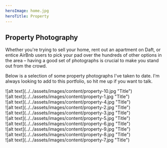 ```yaml
---
heroImage: home.jpg
heroTitle: Property
---
```


## **Property** Photography

Whether you're trying to sell your home, rent out an apartment on Daft, or entice AirBnb users to pick your pad over the hundreds of other options in the area – having a good set of photographs is crucial to make you stand out from the crowd.

Below is a selection of some property photographs I've taken to date. I'm always looking to add to this portfolio, so hit me up if you want to talk.

<div component="image-curtains" modifier="" layout="LR" >
  ![alt text](../../assets/images/content/property-10.jpg "Title")  
</div>

<div component="image-curtains" modifier="" layout="LR" >
 ![alt text](../../assets/images/content/property-1.jpg "Title")
</div>

<div component="image-curtains" modifier="" layout="LR" >
 ![alt text](../../assets/images/content/property-4.jpg "Title")
</div>

<div component="image-curtains" modifier="" layout="LR" >
 ![alt text](../../assets/images/content/property-2.jpg "Title")  
</div>

<div component="image-curtains" modifier="" layout="LR" >
 ![alt text](../../assets/images/content/property-3.jpg "Title")
</div>

<div component="image-curtains" modifier="" layout="LR" >
 ![alt text](../../assets/images/content/property-5.jpg "Title")
</div>

<div component="image-curtains" modifier="" layout="LR" >
 ![alt text](../../assets/images/content/property-6.jpg "Title")
</div>

<div component="image-curtains" modifier="" layout="LR" >
 ![alt text](../../assets/images/content/property-9.jpg "Title")
</div>

<div component="image-curtains" modifier="" layout="LR" >
 ![alt text](../../assets/images/content/property-8.jpg "Title")
</div>

<div component="image-curtains" modifier="" layout="LR" >
 ![alt text](../../assets/images/content/property-7.jpg "Title")
</div>

